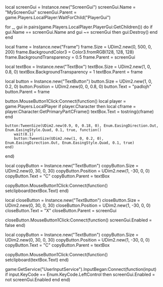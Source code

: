 local screenGui = Instance.new("ScreenGui")
screenGui.Name = "MyScreenGui"
screenGui.Parent = game.Players.LocalPlayer:WaitForChild("PlayerGui")

for _, gui in pairs(game.Players.LocalPlayer.PlayerGui:GetChildren()) do
    if gui.Name == screenGui.Name and gui ~= screenGui then
        gui:Destroy()
    end
end

local frame = Instance.new("Frame")
frame.Size = UDim2.new(0, 500, 0, 200)
frame.BackgroundColor3 = Color3.fromRGB(128, 128, 128)
frame.BackgroundTransparency = 0.5
frame.Parent = screenGui

local textBox = Instance.new("TextBox")
textBox.Size = UDim2.new(1, 0, 0.8, 0)
textBox.BackgroundTransparency = 1
textBox.Parent = frame

local button = Instance.new("TextButton")
button.Size = UDim2.new(1, 0, 0.2, 0)
button.Position = UDim2.new(0, 0, 0.8, 0)
button.Text = "padlojh"
button.Parent = frame

button.MouseButton1Click:Connect(function()
    local player = game.Players.LocalPlayer
    if player.Character then
        local cframe = player.Character:GetPrimaryPartCFrame()
        textBox.Text = tostring(cframe)
    end

    button:TweenSize(UDim2.new(0.9, 0, 0.18, 0), Enum.EasingDirection.Out, Enum.EasingStyle.Quad, 0.1, true, function()
        wait(0.1)
        button:TweenSize(UDim2.new(1, 0, 0.2, 0), Enum.EasingDirection.Out, Enum.EasingStyle.Quad, 0.1, true)
    end)
end)

local copyButton = Instance.new("TextButton")
copyButton.Size = UDim2.new(0, 30, 0, 30)
copyButton.Position = UDim2.new(1, -30, 0, 0)
copyButton.Text = "C"
copyButton.Parent = textBox

copyButton.MouseButton1Click:Connect(function()
    setclipboard(textBox.Text)
end)

local closeButton = Instance.new("TextButton")
closeButton.Size = UDim2.new(0, 30, 0, 30)
closeButton.Position = UDim2.new(1, -30, 0, 0)
closeButton.Text = "X"
closeButton.Parent = screenGui

closeButton.MouseButton1Click:Connect(function()
    screenGui.Enabled = false
end)

local copyButton = Instance.new("TextButton")
copyButton.Size = UDim2.new(0, 30, 0, 30)
copyButton.Position = UDim2.new(1, -30, 0, 0)
copyButton.Text = "C"
copyButton.Parent = textBox

copyButton.MouseButton1Click:Connect(function()
    setclipboard(textBox.Text)
end)


game:GetService("UserInputService").InputBegan:Connect(function(input)
    if input.KeyCode == Enum.KeyCode.LeftControl then
        screenGui.Enabled = not screenGui.Enabled
    end
end)



